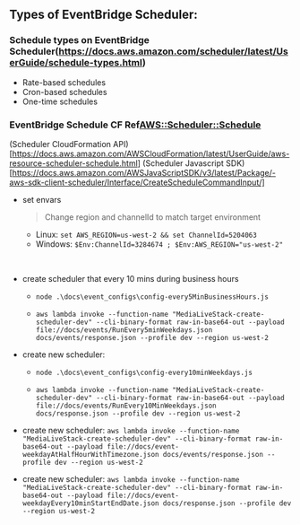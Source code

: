 
## Types of EventBridge Scheduler: 
### Schedule types on EventBridge Scheduler(https://docs.aws.amazon.com/scheduler/latest/UserGuide/schedule-types.html)
- Rate-based schedules
- Cron-based schedules
- One-time schedules

### EventBridge Schedule CF Ref[AWS::Scheduler::Schedule](https://docs.aws.amazon.com/AWSCloudFormation/latest/UserGuide/aws-resource-scheduler-schedule.html)

(Scheduler CloudFormation API)[https://docs.aws.amazon.com/AWSCloudFormation/latest/UserGuide/aws-resource-scheduler-schedule.html]
(Scheduler Javascript SDK)[https://docs.aws.amazon.com/AWSJavaScriptSDK/v3/latest/Package/-aws-sdk-client-scheduler/Interface/CreateScheduleCommandInput/]


- set envars
    > Change region and channelId to match target environment
    - Linux: ` set AWS_REGION=us-west-2 && set ChannelId=5204063 `
    - Windows: ` $Env:ChannelId=3284674 ; $Env:AWS_REGION="us-west-2"  `

<br>

- create scheduler that every 10 mins during business hours 
    - ` node .\docs\event_configs\config-every5MinBusinessHours.js  `
    
    -  `aws lambda invoke --function-name "MediaLiveStack-create-scheduler-dev" --cli-binary-format raw-in-base64-out --payload file://docs/events/RunEvery5minWeekdays.json docs/events/response.json --profile dev --region us-west-2 `
 
- create new scheduler: 
    - ` node .\docs\event_configs\config-every10minWeekdays.js  `

    - ` aws lambda invoke --function-name "MediaLiveStack-create-scheduler-dev" --cli-binary-format raw-in-base64-out --payload file://docs/events/RunEvery10MinWeekdays.json docs/response.json --profile dev --region us-west-2 `

- create new scheduler: `aws lambda invoke --function-name "MediaLiveStack-create-scheduler-dev" --cli-binary-format raw-in-base64-out --payload file://docs/event-weekdayAtHalfHourWithTimezone.json docs/events/response.json --profile dev --region us-west-2`

- create new scheduler: `aws lambda invoke --function-name "MediaLiveStack-create-scheduler-dev" --cli-binary-format raw-in-base64-out --payload file://docs/event-weekdayEvery10minStartEndDate.json docs/response.json --profile dev --region us-west-2`




